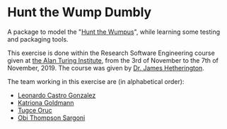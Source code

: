 Hunt the Wump Dumbly
====================


A package to model the "[Hunt the Wumpus](https://en.wikipedia.org/wiki/Hunt_the_Wumpus)", while learning some testing and packaging tools.

This exercise is done within the Research Software Engineering course given at [the Alan Turing Institute](https://www.turing.ac.uk/), from the 3rd of November to the 7th of November, 2019. The course was given by [Dr. James Hetherington](https://www.turing.ac.uk/people/programme-directors/james-hetherington).

The team working in this exercise are (in alphabetical order):

* [Leonardo Castro Gonzalez](https://github.com/LeonardoCastro)
* [Katriona Goldmann](https://github.com/KatrionaGoldmann)
* [Tugce Oruc](https://github.com/tugceoruc)
* [Obi Thompson Sargoni](https://github.com/obisargoni)
